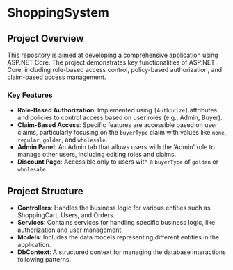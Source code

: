 # ShoppingSystem

## Project Overview

This repository is aimed at developing a comprehensive application using ASP.NET Core. The project demonstrates key functionalities of ASP.NET Core, including role-based access control, policy-based authorization, and claim-based access management.

### Key Features

- **Role-Based Authorization**: Implemented using `[Authorize]` attributes and policies to control access based on user roles (e.g., Admin, Buyer).
- **Claim-Based Access**: Specific features are accessible based on user claims, particularly focusing on the `buyerType` claim with values like `none`, `regular`, `golden`, and `wholesale`.
- **Admin Panel**: An Admin tab that allows users with the 'Admin' role to manage other users, including editing roles and claims.
- **Discount Page**: Accessible only to users with a `buyerType` of `golden` or `wholesale`.

## Project Structure

- **Controllers**: Handles the business logic for various entities such as ShoppingCart, Users, and Orders.
- **Services**: Contains services for handling specific business logic, like authorization and user management.
- **Models**: Includes the data models representing different entities in the application.
- **DbContext**: A structured context for managing the database interactions following patterns.

